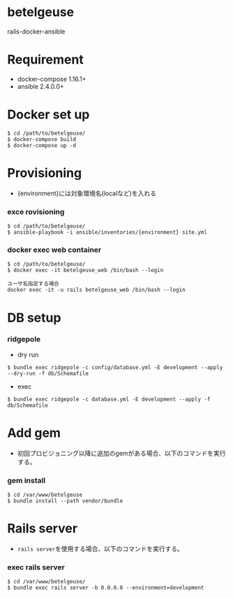 # betelgeuse
rails-docker-ansible

# Requirement
- docker-compose 1.16.1+
- ansible 2.4.0.0+

# Docker set up

```
$ cd /path/to/betelgeuse/
$ docker-compose build
$ docker-compose up -d
```

# Provisioning

- {environment}には対象環境名(localなど)を入れる

### exce rovisioning

```
$ cd /path/to/betelgeuse/
$ ansible-playbook -i ansible/inventories/{environment} site.yml
```

### docker exec web container

```
$ cd /path/to/betelgeuse/
$ docker exec -it betelgeuse_web /bin/bash --login

ユーザ名指定する場合
docker exec -it -u rails betelgeuse_web /bin/bash --login
```

# DB setup

### ridgepole

- dry run

```
$ bundle exec ridgepole -c config/database.yml -E development --apply --dry-run -f db/Schemafile
```

- exec

```
$ bundle exec ridgepole -c database.yml -E development --apply -f db/Schemafile
```

# Add gem
- 初回プロビジョニング以降に追加のgemがある場合、以下のコマンドを実行する。

### gem install

```
$ cd /var/www/betelgeuse
$ bundle install --path vendor/bundle
```

# Rails server
- `rails server`を使用する場合、以下のコマンドを実行する。

### exec rails server

```
$ cd /var/www/betelgeuse/
$ bundle exec rails server -b 0.0.0.0 --environment=development
```
